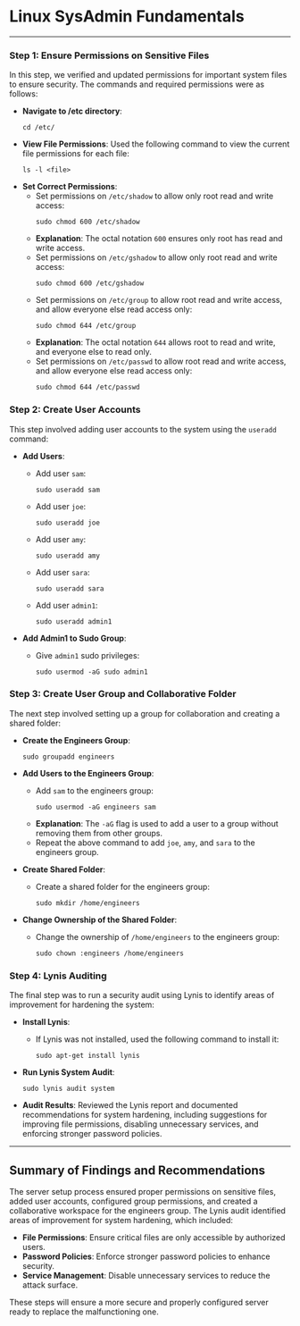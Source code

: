 # Linux SysAdmin Fundamentals

---

### Step 1: Ensure Permissions on Sensitive Files
In this step, we verified and updated permissions for important system files to ensure security. The commands and required permissions were as follows:

- **Navigate to /etc directory**:
  ```
  cd /etc/
  ```
- **View File Permissions**: Used the following command to view the current file permissions for each file:
  ```
  ls -l <file>
  ```
- **Set Correct Permissions**:
  - Set permissions on `/etc/shadow` to allow only root read and write access:
    ```
    sudo chmod 600 /etc/shadow
    ```
  - **Explanation**: The octal notation `600` ensures only root has read and write access.
  - Set permissions on `/etc/gshadow` to allow only root read and write access:
    ```
    sudo chmod 600 /etc/gshadow
    ```
  - Set permissions on `/etc/group` to allow root read and write access, and allow everyone else read access only:
    ```
    sudo chmod 644 /etc/group
    ```
  - **Explanation**: The octal notation `644` allows root to read and write, and everyone else to read only.
  - Set permissions on `/etc/passwd` to allow root read and write access, and allow everyone else read access only:
    ```
    sudo chmod 644 /etc/passwd
    ```

### Step 2: Create User Accounts
This step involved adding user accounts to the system using the `useradd` command:

- **Add Users**:
  - Add user `sam`:
    ```
    sudo useradd sam
    ```
  - Add user `joe`:
    ```
    sudo useradd joe
    ```
  - Add user `amy`:
    ```
    sudo useradd amy
    ```
  - Add user `sara`:
    ```
    sudo useradd sara
    ```
  - Add user `admin1`:
    ```
    sudo useradd admin1
    ```

- **Add Admin1 to Sudo Group**:
  - Give `admin1` sudo privileges:
    ```
    sudo usermod -aG sudo admin1
    ```

### Step 3: Create User Group and Collaborative Folder
The next step involved setting up a group for collaboration and creating a shared folder:

- **Create the Engineers Group**:
  ```
  sudo groupadd engineers
  ```

- **Add Users to the Engineers Group**:
  - Add `sam` to the engineers group:
    ```
    sudo usermod -aG engineers sam
    ```
  - **Explanation**: The `-aG` flag is used to add a user to a group without removing them from other groups.
  - Repeat the above command to add `joe`, `amy`, and `sara` to the engineers group.

- **Create Shared Folder**:
  - Create a shared folder for the engineers group:
    ```
    sudo mkdir /home/engineers
    ```

- **Change Ownership of the Shared Folder**:
  - Change the ownership of `/home/engineers` to the engineers group:
    ```
    sudo chown :engineers /home/engineers
    ```

### Step 4: Lynis Auditing
The final step was to run a security audit using Lynis to identify areas of improvement for hardening the system:

- **Install Lynis**:
  - If Lynis was not installed, used the following command to install it:
    ```
    sudo apt-get install lynis
    ```

- **Run Lynis System Audit**:
  ```
  sudo lynis audit system
  ```

- **Audit Results**: Reviewed the Lynis report and documented recommendations for system hardening, including suggestions for improving file permissions, disabling unnecessary services, and enforcing stronger password policies.

---

## Summary of Findings and Recommendations
The server setup process ensured proper permissions on sensitive files, added user accounts, configured group permissions, and created a collaborative workspace for the engineers group. The Lynis audit identified areas of improvement for system hardening, which included:

- **File Permissions**: Ensure critical files are only accessible by authorized users.
- **Password Policies**: Enforce stronger password policies to enhance security.
- **Service Management**: Disable unnecessary services to reduce the attack surface.

These steps will ensure a more secure and properly configured server ready to replace the malfunctioning one.

